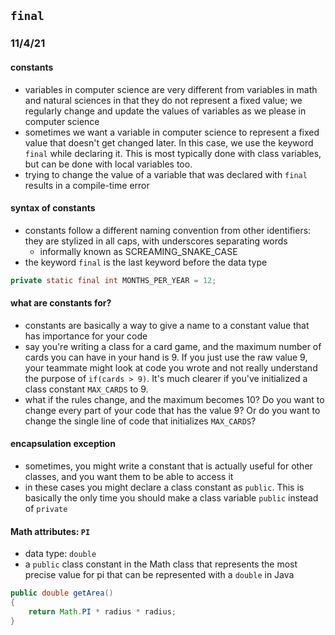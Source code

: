 ## `final`
### 11/4/21
#### constants
- variables in computer science are very different from variables in math and natural sciences in that they do not represent a fixed value; we regularly change and update the values of variables as we please in computer science
- sometimes we want a variable in computer science to represent a fixed value that doesn't get changed later. In this case, we use the keyword `final` while declaring it. This is most typically done with class variables, but can be done with local variables too.
- trying to change the value of a variable that was declared with `final` results in a compile-time error

#### syntax of constants
- constants follow a different naming convention from other identifiers: they are stylized in all caps, with underscores separating words
	- informally known as SCREAMING_SNAKE_CASE
- the keyword `final` is the last keyword before the data type

```java
private static final int MONTHS_PER_YEAR = 12;
```

#### what are constants for?
- constants are basically a way to give a name to a constant value that has importance for your code
- say you're writing a class for a card game, and the maximum number of cards you can have in your hand is 9. If you just use the raw value 9, your teammate might look at code you wrote and not really understand the purpose of `if(cards > 9)`. It's much clearer if you've initialized a class constant `MAX_CARDS` to 9.
- what if the rules change, and the maximum becomes 10? Do you want to change every part of your code that has the value 9? Or do you want to change the single line of code that initializes `MAX_CARDS`?

#### encapsulation exception
- sometimes, you might write a constant that is actually useful for other classes, and you want them to be able to access it
- in these cases you might declare a class constant as `public`. This is basically the only time you should make a class variable `public` instead of `private`

#### Math attributes: `PI`
- data type: `double`
- a `public` class constant in the Math class that represents the most precise value for pi that can be represented with a `double` in Java

```java
public double getArea()
{
	return Math.PI * radius * radius;
}
```